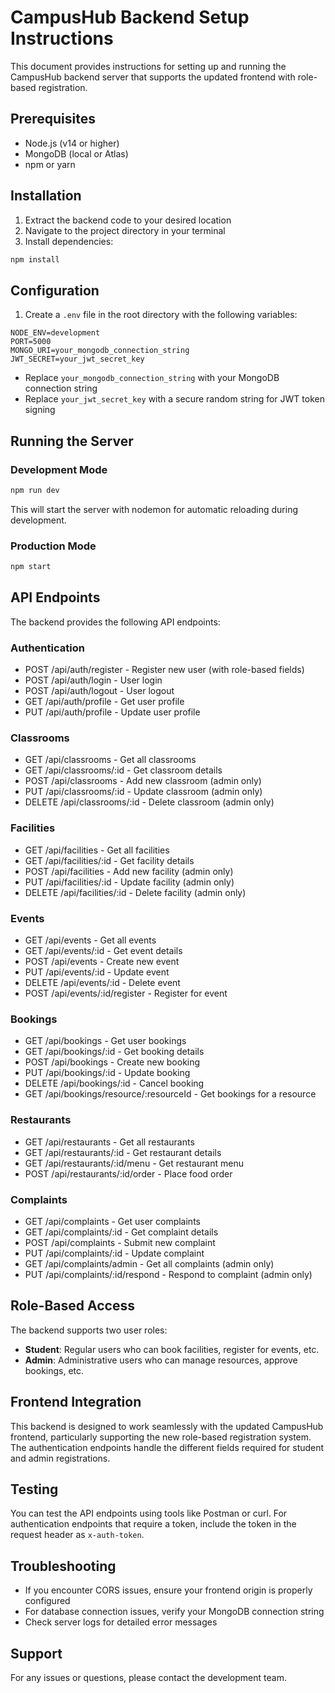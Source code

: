 # CampusHub Backend Setup Instructions

This document provides instructions for setting up and running the CampusHub backend server that supports the updated frontend with role-based registration.

## Prerequisites

- Node.js (v14 or higher)
- MongoDB (local or Atlas)
- npm or yarn

## Installation

1. Extract the backend code to your desired location
2. Navigate to the project directory in your terminal
3. Install dependencies:

```bash
npm install
```

## Configuration

1. Create a `.env` file in the root directory with the following variables:

```
NODE_ENV=development
PORT=5000
MONGO_URI=your_mongodb_connection_string
JWT_SECRET=your_jwt_secret_key
```

- Replace `your_mongodb_connection_string` with your MongoDB connection string
- Replace `your_jwt_secret_key` with a secure random string for JWT token signing

## Running the Server

### Development Mode

```bash
npm run dev
```

This will start the server with nodemon for automatic reloading during development.

### Production Mode

```bash
npm start
```

## API Endpoints

The backend provides the following API endpoints:

### Authentication
- POST /api/auth/register - Register new user (with role-based fields)
- POST /api/auth/login - User login
- POST /api/auth/logout - User logout
- GET /api/auth/profile - Get user profile
- PUT /api/auth/profile - Update user profile

### Classrooms
- GET /api/classrooms - Get all classrooms
- GET /api/classrooms/:id - Get classroom details
- POST /api/classrooms - Add new classroom (admin only)
- PUT /api/classrooms/:id - Update classroom (admin only)
- DELETE /api/classrooms/:id - Delete classroom (admin only)

### Facilities
- GET /api/facilities - Get all facilities
- GET /api/facilities/:id - Get facility details
- POST /api/facilities - Add new facility (admin only)
- PUT /api/facilities/:id - Update facility (admin only)
- DELETE /api/facilities/:id - Delete facility (admin only)

### Events
- GET /api/events - Get all events
- GET /api/events/:id - Get event details
- POST /api/events - Create new event
- PUT /api/events/:id - Update event
- DELETE /api/events/:id - Delete event
- POST /api/events/:id/register - Register for event

### Bookings
- GET /api/bookings - Get user bookings
- GET /api/bookings/:id - Get booking details
- POST /api/bookings - Create new booking
- PUT /api/bookings/:id - Update booking
- DELETE /api/bookings/:id - Cancel booking
- GET /api/bookings/resource/:resourceId - Get bookings for a resource

### Restaurants
- GET /api/restaurants - Get all restaurants
- GET /api/restaurants/:id - Get restaurant details
- GET /api/restaurants/:id/menu - Get restaurant menu
- POST /api/restaurants/:id/order - Place food order

### Complaints
- GET /api/complaints - Get user complaints
- GET /api/complaints/:id - Get complaint details
- POST /api/complaints - Submit new complaint
- PUT /api/complaints/:id - Update complaint
- GET /api/complaints/admin - Get all complaints (admin only)
- PUT /api/complaints/:id/respond - Respond to complaint (admin only)

## Role-Based Access

The backend supports two user roles:
- **Student**: Regular users who can book facilities, register for events, etc.
- **Admin**: Administrative users who can manage resources, approve bookings, etc.

## Frontend Integration

This backend is designed to work seamlessly with the updated CampusHub frontend, particularly supporting the new role-based registration system. The authentication endpoints handle the different fields required for student and admin registrations.

## Testing

You can test the API endpoints using tools like Postman or curl. For authentication endpoints that require a token, include the token in the request header as `x-auth-token`.

## Troubleshooting

- If you encounter CORS issues, ensure your frontend origin is properly configured
- For database connection issues, verify your MongoDB connection string
- Check server logs for detailed error messages

## Support

For any issues or questions, please contact the development team.
